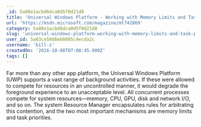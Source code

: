 ```yaml
---
_id: 5a88e1acbd6dca0d5f0d21d0
title: 'Universal Windows Platform - Working with Memory Limits and Task Priorities in the UWP'
url: 'https://msdn.microsoft.com/magazine/mt742869'
category: 5a88e1acbd6dca0d5f0d21d0
slug: 'universal-windows-platform-working-with-memory-limits-and-task-priorities-in-the-uwp'
user_id: 5a83ce59d6eb0005c4ecda2c
username: 'bill-s'
createdOn: '2016-10-08T07:08:45.000Z'
tags: []
---
```


Far more than any other app platform, the Universal Windows Platform (UWP) supports a vast range of background activities. If these were allowed to compete for resources in an uncontrolled manner, it would degrade the foreground experience to an unacceptable level. All concurrent processes compete for system resources—memory, CPU, GPU, disk and network I/O, and so on. The system Resource Manager encapsulates rules for arbitrating this contention, and the two most important mechanisms are memory limits and task priorities.
